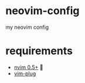 # neovim-config
my neovim config

# requirements

* [nvim 0.5+](https://neovim.io/) 🤪
* [vim-plug](https://github.com/junegunn/vim-plug)

